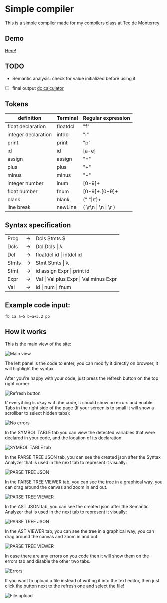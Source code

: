 # Simple compiler

This is a simple compiler made for my compilers class at Tec de Monterrey

## Demo

[Here!](https://lima1756.github.io/simple_compiler/)

## TODO

- Semantic analysis: check for value initialized before using it
- [ ] final output [dc calculator](https://en.wikipedia.org/wiki/Dc_(computer_program))

## Tokens

| definition | Terminal  |  Regular expression |
|---|---|---|
| float declaration | floatdcl  | "f"  |
| integer declaration | intdcl  |  "i" |
| print | print  | "p"  |
|  id | id|  [a-e]|[g-h]|[j-o]|[q-z]  |
|  assign | assign | "="  |
|  plus | plus | "+" |
|  minus | minus | "-" |
|  integer number | inum  | [0-9]+ |
|  float number | fnum | [0-9]+.[0-9]+  |
|  blank | blank | (" "\|\t)+  |
|  line break | newLine | ( \r\n \| \n \| \r )  |

## Syntax specification

||||
|---|---|---|
|Prog|  -> |Dcls Stmts $
|Dcls|  ->| Dcl Dcls \| λ
|Dcl|   ->| floatdcl id \| intdcl id
|Stmts| ->| Stmt Stmts \| λ
|Stmt| -> | id assign Expr \| print id
|Expr| -> | Val \| Val plus Expr \| Val minus Expr
|Val| -> | id \| num \| fnum

## Example code input:
```
fb ia a=5 b=a+3.2 pb
```

## How it works

This is the main view of the site:

![Main view](https://github.com/lima1756/simple_compiler/blob/main/readme_images/main.png)

The left panel is the code to enter, you can modify it directly on browser, it will highlight the syntax.

After you're happy with your code, just press the refresh button on the top right corner:

![Refresh button](https://github.com/lima1756/simple_compiler/blob/main/readme_images/refresh.png)

If everything is okay with the code, it should show no errors and enable Tabs in the right side of the page (If your screen is to small it will show a scrollbar to select hidden tabs):

![No errors](https://github.com/lima1756/simple_compiler/blob/main/readme_images/no_errors.png)

In the SYMBOL TABLE tab you can view the detected variables that were declared in your code, and the location of its declaration.

![SYMBOL TABLE tab](https://github.com/lima1756/simple_compiler/blob/main/readme_images/symbol.png)

In the PARSE TREE JSON tab, you can see the created json after the Syntax Analyzer that is used in the next tab to represent it visually:

![PARSE TREE JSON](https://github.com/lima1756/simple_compiler/blob/main/readme_images/parsejson.png)

In the PARSE TREE VIEWER tab, you can see the tree in a graphical way, you can drag around the canvas and zoom in and out.

![PARSE TREE VIEWER](https://github.com/lima1756/simple_compiler/blob/main/readme_images/parseview.png)

In the AST JSON tab, you can see the created json after the Semantic Analyzer that is used in the next tab to represent it visually:

![PARSE TREE JSON](https://github.com/lima1756/simple_compiler/blob/main/readme_images/astjson.png)

In the AST VIEWER tab, you can see the tree in a graphical way, you can drag around the canvas and zoom in and out.

![PARSE TREE VIEWER](https://github.com/lima1756/simple_compiler/blob/main/readme_images/astview.png)

In case there are any errors on you code then it will show them on the errors tab and disable the other two tabs.

![Errors](https://github.com/lima1756/simple_compiler/blob/main/readme_images/error.png)

If you want to upload a file instead of writing it into the text editor, then just click the button next to the refresh one and select the file!

![File upload](https://github.com/lima1756/simple_compiler/blob/main/readme_images/upload.png)